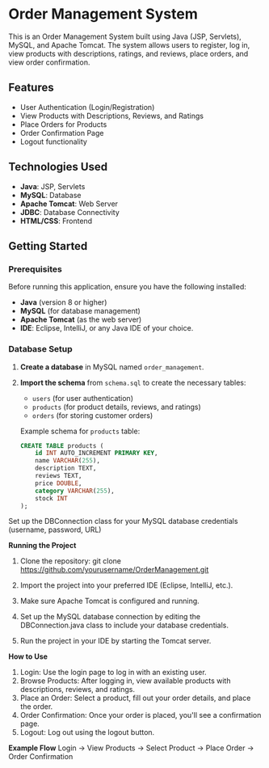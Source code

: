 # Order Management System

This is an Order Management System built using Java (JSP, Servlets), MySQL, and Apache Tomcat. The system allows users to register, log in, view products with descriptions, ratings, and reviews, place orders, and view order confirmation.

## Features

- User Authentication (Login/Registration)
- View Products with Descriptions, Reviews, and Ratings
- Place Orders for Products
- Order Confirmation Page
- Logout functionality

## Technologies Used

- **Java**: JSP, Servlets
- **MySQL**: Database
- **Apache Tomcat**: Web Server
- **JDBC**: Database Connectivity
- **HTML/CSS**: Frontend

## Getting Started

### Prerequisites

Before running this application, ensure you have the following installed:

- **Java** (version 8 or higher)
- **MySQL** (for database management)
- **Apache Tomcat** (as the web server)
- **IDE**: Eclipse, IntelliJ, or any Java IDE of your choice.

### Database Setup

1. **Create a database** in MySQL named `order_management`.
2. **Import the schema** from `schema.sql` to create the necessary tables:
    - `users` (for user authentication)
    - `products` (for product details, reviews, and ratings)
    - `orders` (for storing customer orders)
   
   Example schema for `products` table:

   ```sql
   CREATE TABLE products (
       id INT AUTO_INCREMENT PRIMARY KEY,
       name VARCHAR(255),
       description TEXT,
       reviews TEXT,
       price DOUBLE,
       category VARCHAR(255),
       stock INT
   );
   
Set up the DBConnection class for your MySQL database credentials (username, password, URL)

**Running the Project**
1. Clone the repository:
git clone https://github.com/yourusername/OrderManagement.git

2. Import the project into your preferred IDE (Eclipse, IntelliJ, etc.).

3. Make sure Apache Tomcat is configured and running.

4. Set up the MySQL database connection by editing the DBConnection.java class to include your database credentials.

5. Run the project in your IDE by starting the Tomcat server.

**How to Use**
1. Login: Use the login page to log in with an existing user.
2. Browse Products: After logging in, view available products with descriptions, reviews, and ratings.
3. Place an Order: Select a product, fill out your order details, and place the order.
4. Order Confirmation: Once your order is placed, you'll see a confirmation page.
5. Logout: Log out using the logout button.

**Example Flow**
Login → View Products → Select Product → Place Order → Order Confirmation


